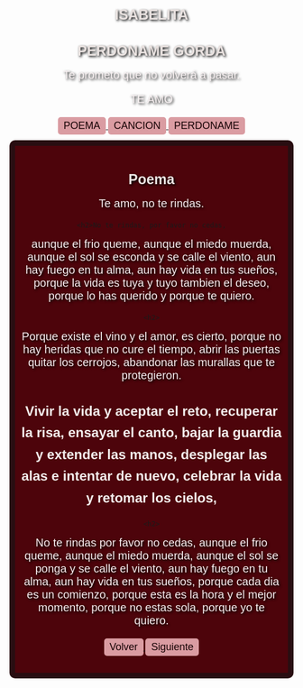# ISABELITA
<!DOCTYPE html>
<html lang="es">
<head>
    <meta charset="UTF-8">
    <meta name="viewport" content="width=device-width, initial-scale=1.0">
    <title>isabelitaaaaaae</title>
</head>
<style>
    body {
        background-image: url('https://media1.giphy.com/media/v1.Y2lkPTc5MGI3NjExbWM2Zml3dm5xcWJ0bHBwNGo3ZjM3d3k3NG16NnhyNTQwZmZ1YmZlbCZlcD12MV9pbnRlcm5hbF9naWZfYnlfaWQmY3Q9Zw/0iwzCRr2ayF0xuFo02/giphy.gif');
        font-family:'Franklin Gothic Medium', 'Arial Narrow', Arial, sans-serif;
        text-align: center;
        padding: 50px;
    }
    h1 {
        color: #310d06; /* Tomato color */
        font-size: 60px;
        text-shadow: 2px 2px 4px #000000; /* Black shadow for better visibility */
        font-weight: bold;
    }
    p {
        color: #330707; /* Dark gray */
        font-size: 25px;
        text-shadow: 2px 2px 4px #000000; /* Black shadow for better visibility */
        margin-top: 15px;
        margin-bottom: 15x;
    }
    .card {
        background-color: #966569; /* Light red background */
        border: 10px solid #f5c6cb; /* Slightly darker border */
        padding: 20px;
        border-radius: 10px;
        display: inline-block;
    }
    button {
        background-color: #da9ca2; /* Light red button */
        color: #160204; /* Dark red text */
        border: none;
        padding: 5px 10px;
        border-radius: 5px;
        cursor: pointer;
        font-size: 18px;
    }
    button:hover {
        background-color: #f5c6cb; /* Lighter red on hover */
        color: #160204; /* Dark red text */
    }
   </style>
</head>
<body>
<h1>PERDONAME GORDA</h1>
    <p>Te prometo que no volverá a pasar.</p>
    <p>TE AMO </p>
   <div>
    <a href="Poema.html">
     <button>POEMA</button>
    </a>
    <a href="https://www.youtube.com/watch?v=kDIEOEmr4eM&list=RDkDIEOEmr4eM&start_radio=1"> 
        <button>CANCION</button>
    </a>
    <a href="https://www.youtube.com/watch?v=O2goK8dg4cc">
        <button>PERDONAME</button>
    </a>
   </div>
 </div>
</body>
</html>
<!DOCTYPE html>
<html lang="es">
<head>
    <meta charset="UTF-8">
    <meta name="viewport" content="width=device-width, initial-scale=1.0">
    <title>Poema</title>
    <style>
        body {
            background-image: url('https://media0.giphy.com/media/v1.Y2lkPTc5MGI3NjExdWFmcTAwemhuenhocGpvZmd5NnNvN3ZudW1yN29tOThzOGw3OWp4aiZlcD12MV9pbnRlcm5hbF9naWZfYnlfaWQmY3Q9Zw/bLE4GPXO5CIBW/giphy.gif');
            font-family:'Franklin Gothic Medium', 'Arial Narrow', Arial, sans-serif;
            text-align: center;
            padding: 60px 20px;
        }
        h1 {
            color: #e9e2e0;
            font-size: 25px;
            text-shadow: 2px 2px 4px #000000; /* Black shadow for better visibility */
            font-weight: bold;
        }
        p {
            color: #f8f1f2;
            font-size: 20px;
            text-shadow: 2px 2px 4px #000000; /* Black shadow for better visibility */
        }
    .card {
            background-color: #4d040b;
            border: 10px solid #290d11;
            padding: 10px;
            border-radius: 10px;
            display: inline-block;
            margin-top: 10px;
        }
        h2 {
            color: #f3eeed;
            font-size: 24px;
            line-height: 1.6;
        }
        .buttons {
            margin-top: 20px;
        }
 </style>
</head>
<body>
    <div class="card">
        <h1>Poema</h1>
    <p>Te amo, no te rindas.</p>
    
    <h2>No te rindas, por favor no cedas,
aunque el frio queme,
aunque el miedo muerda,
aunque el sol se esconda y se calle el viento,
aun hay fuego en tu alma,
aun hay vida en tus sueños,
porque la vida es tuya y tuyo tambien el deseo,
porque lo has querido y porque te quiero.
    </h2>

    <h2>
Porque existe el vino y el amor, es cierto,
porque no hay heridas que no cure el tiempo,
abrir las puertas quitar los cerrojos,
abandonar las murallas que te protegieron.
   </h2>
    <h2>
Vivir la vida y aceptar el reto,
recuperar la risa, ensayar el canto,
bajar la guardia y extender las manos,
desplegar las alas e intentar de nuevo,
celebrar la vida y retomar los cielos,
    </h2>
    
    <h2>
No te rindas por favor no cedas,
aunque el frio queme,
aunque el miedo muerda,
aunque el sol se ponga y se calle el viento,
aun hay fuego en tu alma,
aun hay vida en tus sueños,
porque cada dia es un comienzo,
porque esta es la hora y el mejor momento,
porque no estas sola,
porque yo te quiero.
    </h2>
    <div class="buttons">
        <a href="Index.html">
            <button>Volver</button>
        </a>
        <a href="https://wa.me/5492657675467?text=teamoalex" target="_blank">
            <button>Siguiente</button>
        </a>
    </div>
  </div>
</body>
</html>

